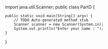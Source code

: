 
import java.util.Scanner;
public class PartD {

	public static void main(String[] args) {
		// TODO Auto-generated method stub
		Scanner scanner = new Scanner(System.in);
		System.out.println("Enter your name : ");
	}

}
